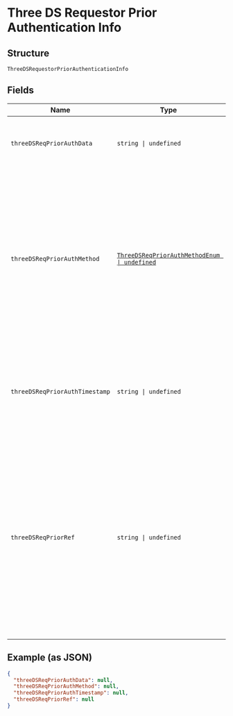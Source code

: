 
# Three DS Requestor Prior Authentication Info

## Structure

`ThreeDSRequestorPriorAuthenticationInfo`

## Fields

| Name | Type | Tags | Description |
|  --- | --- | --- | --- |
| `threeDSReqPriorAuthData` | `string \| undefined` | Optional | Data that documents and supports a specific authentication process. Maximum length: 2048 bytes. |
| `threeDSReqPriorAuthMethod` | [`ThreeDSReqPriorAuthMethodEnum \| undefined`](../../doc/models/three-ds-req-prior-auth-method-enum.md) | Optional | Mechanism used by the Cardholder to previously authenticate to the 3DS Requestor. Allowed values:<br><br>* **01** — Frictionless authentication occurred by ACS.<br>* **02** — Cardholder challenge occurred by ACS.<br>* **03** — AVS verified.<br>* **04** — Other issuer methods.<br>**Constraints**: *Minimum Length*: `2`, *Maximum Length*: `2` |
| `threeDSReqPriorAuthTimestamp` | `string \| undefined` | Optional | Date and time in UTC of the prior cardholder authentication. Format: YYYYMMDDHHMM<br>**Constraints**: *Minimum Length*: `12`, *Maximum Length*: `12` |
| `threeDSReqPriorRef` | `string \| undefined` | Optional | This data element provides additional information to the ACS to determine the best approach for handing a request. This data element contains an ACS Transaction ID for a prior authenticated transaction. For example, the first recurring transaction that was authenticated with the cardholder. Length: 30 characters.<br>**Constraints**: *Minimum Length*: `36`, *Maximum Length*: `36` |

## Example (as JSON)

```json
{
  "threeDSReqPriorAuthData": null,
  "threeDSReqPriorAuthMethod": null,
  "threeDSReqPriorAuthTimestamp": null,
  "threeDSReqPriorRef": null
}
```

